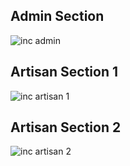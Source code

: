 ## Admin Section  
![inc admin](http://i.imgur.com/mWqquFq.gif)
## Artisan Section 1  
![inc artisan 1](http://i.imgur.com/BpjIk72.gif)
## Artisan Section 2  
![inc artisan 2](http://i.imgur.com/ZVqFdaG.gif)